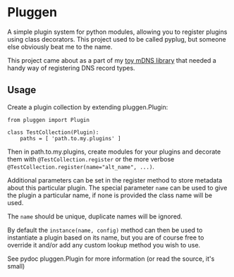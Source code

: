 Pluggen
=======

A simple plugin system for python modules, allowing you to register plugins
using class decorators. This project used to be called pyplug, but someone else
obviously beat me to the name.

This project came about as a part of my
[toy mDNS library](https://git.shangtai.net/staffan/zc) that needed a handy
way of registering DNS record types.

Usage
-----

Create a plugin collection by extending pluggen.Plugin:

```
from pluggen import Plugin

class TestCollection(Plugin):
	paths = [ 'path.to.my.plugins' ]
```

Then in path.to.my.plugins, create modules for your plugins and decorate them
with `@TestCollection.register` or the more verbose
`@TestCollection.register(name="alt_name", ...)`.

Additional parameters can be set in the register method to store metadata about
this particular plugin. The special parameter `name` can be used to give the
plugin a particular name, if none is provided the class name will be used.

The `name` should be unique, duplicate names will be ignored.

By default the `instance(name, config)` method can then be used to instantiate
a plugin based on its name, but you are of course free to override it and/or
add any custom lookup method you wish to use.

See pydoc pluggen.Plugin for more information (or read the source, it's small)
